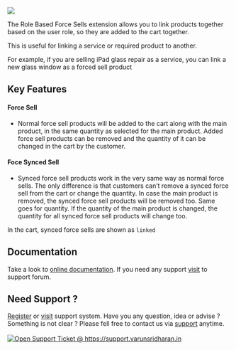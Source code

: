 <p><img src="https://envato.svarun.dev/exclusive-cc.jpg"/></p>
<p>The Role Based Force Sells extension allows you to link products together based on the user role, so they are added to the cart together. </p>
<p>This is useful for linking a service or required product to another.</p>
<p>For example, if you are selling iPad glass repair as a service, you can link a new glass window as a forced sell product</p>

<h2>Key Features</h2>

<h4>Force Sell</h4>
<ul> <li>Normal force sell products will be added to the cart along with the main product, in the same quantity as selected for the main product. Added force sell products can be removed and the quantity of it can be changed in the cart by the customer.</li> </ul>


<h4>Foce Synced Sell</h4>
<ul> <li>Synced force sell products work in the very same way as normal force sells. The only difference is that customers can’t remove a synced force sell from the cart or change the quantity. In case the main product is removed, the synced force sell products will be removed too. Same goes for quantity. If the quantity of the main product is changed, the quantity for all synced force sell products will change too.</li> </ul>

<p>In the cart, synced force sells are shown as <code>linked</code></p>

<h2>Documentation</h2>
<p>Take a look to <a href="https://p.sva.wiki/role-based-force-synced-sell-for-woocommerce">online documentation</a>. If you need any support <a href="https://support.varunsridharan.in">visit</a> to support forum.</p>

<h2>Need Support ?</h2>
<p><a href="https://support.varunsridharan.in">Register</a> or <a href="https://support.varunsridharan.in">visit</a> support system. Have you any question, idea or advise ? Something is not clear ? Please fell free to contact us via <a href="https://support.varunsridharan.in">support</a> anytime. <br/><br/>
<a href="https://support.varunsridharan.in"> <img src="https://envato.svarun.dev/profile/support.png" title="Open Support Ticket" alt="Open Support Ticket @ https://support.varunsridharan.in"/> </a>
</p>
